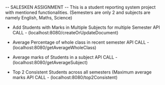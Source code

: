 -- SALESKEN ASSIGNMENT --
This is a student reporting system project with mentioned functionalities.
(Semesters are only 2 and subjects are namely English, Maths, Science)

- Add Students with Marks in Multiple Subjects for multiple Semester
  API CALL - (localhost:8080/createOrUpdateDocument)

- Average Percentage of whole class in recent semester
  API CALL - (localhost:8080/getAverageWholeClass)

- Average marks of Students in a subject
  API CALL - (localhost:8080/getAverageSubject)

- Top 2 Consistent Students across all semesters (Maximum average marks
  API CALL - (localhost:8080/top2Consistent)